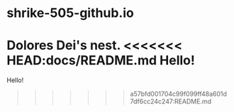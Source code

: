 # shrike-505-github.io
Dolores Dei's nest.
<<<<<<< HEAD:docs/README.md
Hello!
=======
Hello!
>>>>>>> a57bfd001704c99f099ff48a601d7df6cc24c247:README.md
